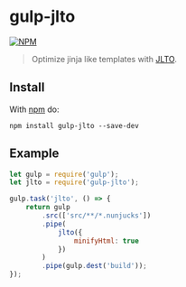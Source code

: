 # gulp-jlto

[![NPM](https://nodei.co/npm/gulp-jlto.png?downloads=true)](https://nodei.co/npm/gulp-jlto/)

> Optimize jinja like templates with [JLTO](https://www.npmjs.com/package/jlto).

## Install

With [npm](https://www.npmjs.com/package/gulp-jlto) do:

```
npm install gulp-jlto --save-dev
```

## Example

```js
let gulp = require('gulp');
let jlto = require('gulp-jlto');

gulp.task('jlto', () => {
    return gulp
        .src(['src/**/*.nunjucks'])
        .pipe(
            jlto({
                minifyHtml: true
            })
        )
        .pipe(gulp.dest('build'));
});
```